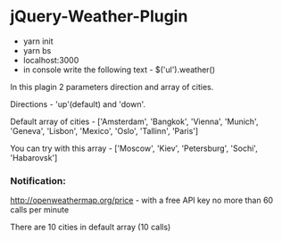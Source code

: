 # jQuery-Weather-Plugin

* yarn init
* yarn bs
* localhost:3000
* in console write the following text - $('ul').weather()

In this plagin 2 parameters direction and array of cities.

Directions - 'up'(default) and 'down'.

Default array of cities - ['Amsterdam', 'Bangkok', 'Vienna', 'Munich', 'Geneva', 'Lisbon', 'Mexico', 'Oslo', 'Tallinn', 'Paris']

You can try with this array - ['Moscow', 'Kiev', 'Petersburg', 'Sochi', 'Habarovsk']

### Notification:

http://openweathermap.org/price - with a free API key no more than 60 calls per minute

There are 10 cities in default array (10 calls)
